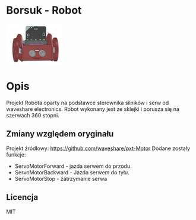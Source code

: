 # Borsuk - Robot

![icon.png](icon.png)


# Opis
Projekt Robota oparty na podstawce sterownika silników i serw od waveshare electronics.
Robot wykonany jest ze sklejki i porusza się na szerwach 360 stopni.

## Zmiany względem oryginału
Projekt źródłowy: https://github.com/waveshare/pxt-Motor
Dodane zostały funkcje:
* ServoMotorForward - jazda serwem do przodu.
* ServoMotorBackward - Jazda serwem do tyłu. 
* ServoMotorStop - zatrzymanie serwa

## Licencja

MIT
